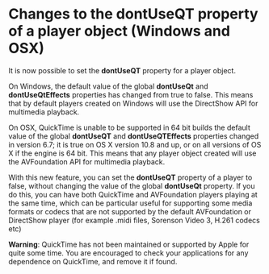 # Changes to the dontUseQT property of a player object (Windows and OSX)

It is now possible to set the **dontUseQT** property for a player object. 

On Windows, the default value of the global **dontUseQt** and
**dontUseQtEffects** properties has changed from true to false. This
means that by default players created on Windows will use the
DirectShow API for multimedia playback.

On OSX, QuickTime is unable to be supported in 64 bit builds the
default value of the global **dontUseQT** and **dontUseQTEffects**
properties changed in version 6.7; it is true on OS X version 10.8 and
up, or on all versions of OS X if the engine is 64 bit.  This means
that any player object created will use the AVFoundation API for
multimedia playback.

With this new feature, you can set the **dontUseQT** property of a
player to false, without changing the value of the global
**dontUseQt** property.  If you do this, you can have both QuickTime
and AVFoundation players playing at the same time, which can be
particular useful for supporting some media formats or codecs that are
not supported by the default AVFoundation or DirectShow player (for
example .midi files, Sorenson Video 3, H.261 codecs etc)

**Warning**: QuickTime has not been maintained or supported by Apple
for quite some time.  You are encouraged to check your applications
for any dependence on QuickTime, and remove it if found.
